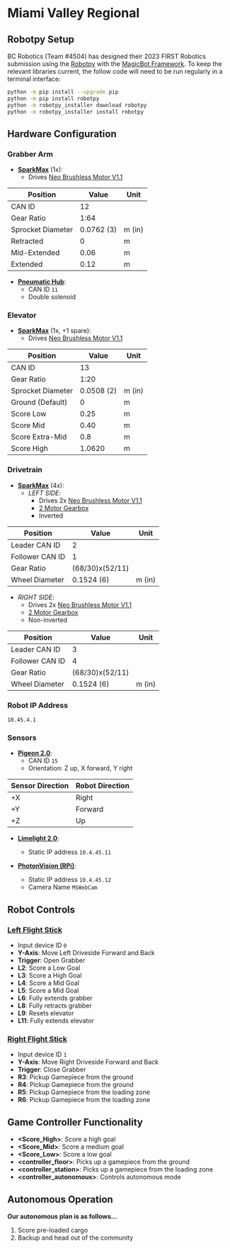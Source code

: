 # Miami Valley Regional

## Robotpy Setup

BC Robotics (Team #4504) has designed their 2023 FIRST Robotics submission using the [Robotpy](https://robotpy.readthedocs.io/en/stable/install/robot.html) with the [MagicBot Framework](https://robotpy.readthedocs.io/en/stable/frameworks/magicbot.html). To keep the relevant libraries current, the follow code will need to be run regularly in a terminal interface:

```sh
python -m pip install --upgrade pip
python -m pip install robotpy
python -m robotpy_installer download robotpy
python -m robotpy_installer install robotpy
```

## Hardware Configuration

### Grabber Arm

- **[SparkMax](https://www.revrobotics.com/rev-11-2158/)** (1x):
  - Drives [Neo Brushless Motor V1.1](https://www.revrobotics.com/rev-21-1650/)

| Position | Value | Unit |
| --- | --- | --- |
| CAN ID | 12 |  |
| Gear Ratio | 1:64 |  |
| Sprocket Diameter | 0.0762 (3) | m (in) |
| Retracted | 0 | m |
| Mid-Extended | 0.06 | m |
| Extended | 0.12 | m|

- **[Pneumatic Hub](https://www.revrobotics.com/rev-11-1852/)**:
  - CAN ID `11`
  - Double solenoid

### Elevator

- **[SparkMax](https://www.revrobotics.com/rev-11-2158/)** (1x, +1 spare):
  - Drives [Neo Brushless Motor V1.1](https://www.revrobotics.com/rev-21-1650/)

| Position | Value | Unit |
| --- | --- | --- |
| CAN ID | 13 |  |
| Gear Ratio | 1:20 |  |
| Sprocket Diameter | 0.0508 (2) | m (in) |
| Ground (Default)| 0 | m |
| Score Low | 0.25 | m |
| Score Mid | 0.40 | m |
| Score Extra-Mid | 0.8 | m |
| Score High | 1.0620 | m |

### Drivetrain

- **[SparkMax](https://www.revrobotics.com/rev-11-2158/)** (4x):
  - *LEFT SIDE*: 
    - Drives 2x [Neo Brushless Motor V1.1](https://www.revrobotics.com/rev-21-1650/)
    - [2 Motor Gearbox](https://www.revrobotics.com/rev-21-2099/)
    - Inverted

| Position | Value | Unit |
| --- | --- | --- |
| Leader CAN ID | 2 |  |
| Follower CAN ID | 1 |  |
| Gear Ratio | (68/30)x(52/11) |  |
| Wheel Diameter | 0.1524 (6) | m (in) |

  - *RIGHT SIDE*: 
    - Drives 2x [Neo Brushless Motor V1.1](https://www.revrobotics.com/rev-21-1650/)
    - [2 Motor Gearbox](https://www.revrobotics.com/rev-21-2099/)
    - Non-inverted

| Position | Value | Unit |
| --- | --- | --- |
| Leader CAN ID | 3 |  |
| Follower CAN ID | 4 |  |
| Gear Ratio | (68/30)x(52/11)|  |
| Wheel Diameter | 0.1524 (6) | m (in) |

### Robot IP Address
`10.45.4.1` 
### Sensors

- **[Pigeon 2.0](https://www.google.com/search?client=safari&rls=en&q=pigeon+2.0&ie=UTF-8&oe=UTF-8)**:
  - CAN ID `15`
  - Orientation: Z up, X forward, Y right

| Sensor Direction | Robot Direction |
| --- | --- |
| +X | Right |
| +Y | Forward |
| +Z | Up |

- **[Limelight 2.0](https://docs.limelightvision.io/en/latest/)**:
  - Static IP address `10.4.45.11`

- **[PhotonVision (RPi)](https://photonvision.org)**:
  - Static IP address `10.4.45.12`
  - Camera Name `MSWebCam`

## Robot Controls

### **[Left Flight Stick](https://www.amazon.com/9632910403-Logitech-WingMan-ATTACK-Joystick/dp/B0000ALFC5)**

- Input device ID `0`
- **Y-Axis**: Move Left Driveside Forward and Back
- **Trigger**: Open Grabber
- **L2**: Score a Low Goal
- **L3**: Score a High Goal 
- **L4**: Score a Mid Goal 
- **L5**: Score a Mid Goal 
- **L6**: Fully extends grabber
- **L8**: Fully retracts grabber
- **L9**: Resets elevator 
- **L11**: Fully extends elevator 

### **[Right Flight Stick](https://www.logitechg.com/en-us/products/space/extreme-3d-pro-joystick.963290-0403.html)**

- Input device ID `1`
- **Y-Axis**: Move Right Driveside Forward and Back
- **Trigger**: Close Grabber
- **R3**: Pickup Gamepiece from the ground
- **R4**: Pickup Gamepiece from the ground
- **R5**: Pickup Gamepiece from the loading zone
- **R6**: Pickup Gamepiece from the loading zone
## Game Controller Functionality

-  **<Score_High>**: Score a high goal
-  **<Score_Mid>**: Score a medium goal
-  **<Score_Low>**: Score a low goal
-  **<controller_floor>**: Picks up a gamepiece from the ground 
-  **<controller_station>**: Picks up a gamepiece from the loading zone 
-  **<controller_autonomous>**: Controls autonomous mode


## Autonomous Operation

  **Our autonomous plan is as follows...**

  1. Score pre-loaded cargo
  2. Backup and head out of the community 
